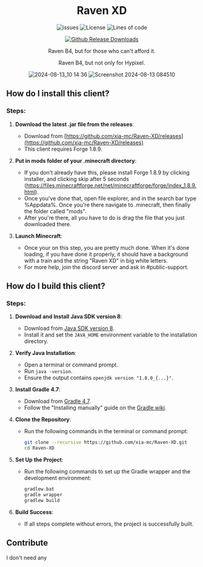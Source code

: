 <div align="center">
  
# Raven XD
<p align="center">
    <img src="https://img.shields.io/github/issues/xia-mc/Raven-bS?style=flat" alt="issues">
    <img src="https://img.shields.io/badge/license-GPLV3-green" alt="License">
    <img src="https://tokei.rs/b1/github/xia-mc/Raven-XD?category=code&style=flat" alt="Lines of code">
</p>

[![Github Release Downloads](https://img.shields.io/github/downloads/xia-mc/Raven-bS/total?label=Github%20Release%20Downloads&style=flat-square)](https://github.com/xia-mc/Raven-bS/releases)
<!--
[![CurseForge Downloads](http://cf.way2muchnoise.eu/997222.svg?badge_style=flat)](https://www.curseforge.com/minecraft/mc-mods/cheatdetector)
[![Modrinth Downloads](https://img.shields.io/modrinth/dt/QNVaUzHT?label=Modrinth%20Downloads&logo=Modrinth%20Downloads&style=flat-square)](https://modrinth.com/mod/cheatdetector)
-->

Raven B4, but for those who can't afford it.

Raven B4, but not only for Hypixel.

![2024-08-13_10 14 36](https://github.com/user-attachments/assets/36e8920e-336e-4b62-ae3f-6b9962920812)
![Screenshot 2024-08-13 084510](https://github.com/user-attachments/assets/85637f18-9d6b-47d9-9dc2-cb8594aff585)
</div>

## How do I install this client?

### Steps:

1. **Download the latest .jar file from the releases**:
   - Download from [https://github.com/xia-mc/Raven-XD/releases](https://github.com/xia-mc/Raven-XD/releases)
   - This client requires Forge 1.8.9.

2. **Put in mods folder of your .minecraft directory**:
   - If you don't already have this, please install Forge 1.8.9 by clicking installer, and clicking skip after 5 seconds (https://files.minecraftforge.net/net/minecraftforge/forge/index_1.8.9.html).
   - Once you've done that, open file explorer, and in the search bar type %Appdata%. Once you're there navigate to .minecraft, then finally the folder called "mods".
   - After you're there, all you have to do is drag the file that you just downloaded there.

3. **Launch Minecraft**:
   - Once your on this step, you are pretty much done. When it's done loading, if you have done it properly, it should have a background with a train and the string "Raven XD" in big white letters.
   - For more help, join the discord server and ask in #public-support.

## How do I build this client?

### Steps:

1. **Download and Install Java SDK version 8**:
   - Download from [Java SDK version 8](https://adoptium.net/en-GB/temurin/releases/?version=8).
   - Install it and set the `JAVA_HOME` environment variable to the installation directory.

2. **Verify Java Installation**:
   - Open a terminal or command prompt.
   - Run `java -version`.
   - Ensure the output contains `openjdk version "1.8.0_{...}"`.

3. **Install Gradle 4.7**:
   - Download from [Gradle 4.7](https://gradle.org/next-steps/?version=4.7&format=bin).
   - Follow the "Installing manually" guide on the [Gradle wiki](https://gradle.org/install).

4. **Clone the Repository**:
   - Run the following commands in the terminal or command prompt:
     ```bash
     git clone --recursive https://github.com/xia-mc/Raven-XD.git
     cd Raven-XD
     ```

5. **Set Up the Project**:
   - Run the following commands to set up the Gradle wrapper and the development environment:
     ```bash
     gradlew.bat
     gradle wrapper
     gradlew build
     ```

6. **Build Success**:
   - If all steps complete without errors, the project is successfully built.


## Contribute

I don't need any
